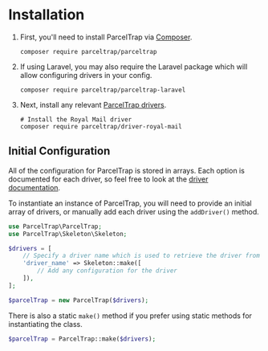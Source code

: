 # Installation

1. First, you'll need to install ParcelTrap via [Composer][].
   ```shell
   composer require parceltrap/parceltrap
   ```

1. If using Laravel, you may also require the Laravel package which will allow configuring drivers in your config.
   ```shell
   composer require parceltrap/parceltrap-laravel
   ```

1. Next, install any relevant [ParcelTrap drivers](https://packagist.org/explore?tags=parceltrap%20driver).
   ```shell
   # Install the Royal Mail driver
   composer require parceltrap/driver-royal-mail
   ```

## Initial Configuration

All of the configuration for ParcelTrap is stored in arrays. Each option is documented for each driver, so feel free to look at the [driver documentation][drivers].

To instantiate an instance of ParcelTrap, you will need to provide an initial array of drivers, or manually add each driver using the `addDriver()` method.

```php
use ParcelTrap\ParcelTrap;
use ParcelTrap\Skeleton\Skeleton;

$drivers = [
    // Specify a driver name which is used to retrieve the driver from the container
    'driver_name' => Skeleton::make([
        // Add any configuration for the driver
    ]),
];

$parcelTrap = new ParcelTrap($drivers);
```

There is also a static `make()` method if you prefer using static methods for instantiating the class.

```php
$parcelTrap = ParcelTrap::make($drivers);
```

[composer]: https://getcomposer.org
[drivers]: drivers.md
